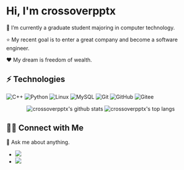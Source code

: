 # Hi, I'm crossoverpptx

🌱 I’m currently a graduate student majoring in computer technology.

⭐️ My recent goal is to enter a great company and become a software engineer.

❤️ My dream is freedom of wealth.

## ⚡ Technologies
![C++](https://img.shields.io/badge/-C++-00599C?style=flat-square&logo=c)
![Python](https://img.shields.io/badge/-Python-E34F26?style=flat-square&logo=Python)
![Linux](https://img.shields.io/badge/-Linux-blue?style=flat-square&logo=Linux)
![MySQL](https://img.shields.io/badge/-MySQL-E10098?style=flat-square&logo=mysql)
![Git](https://img.shields.io/badge/-Git-005571?style=flat-square&logo=git)
![GitHub](https://img.shields.io/badge/-GitHub-181717?style=flat-square&logo=github)
![Gitee](https://img.shields.io/badge/-Gitee-FCA159?style=flat-square&logo=gitee)

<p align='center'>
  <img align="center" src="https://github-readme-stats.vercel.app/api?username=crossoverpptx&bg_color=071A2C&icon_color=4194FD&show_icons=true&count_private=true&theme=tokyonight&line_height=27&text_color=FFFFFF" alt="crossoverpptx's github stats"/>

  <img align="center" src="https://github-readme-stats.vercel.app/api/top-langs/?username=crossoverpptx&bg_color=071A2C&text_color=FFFFFF" alt="crossoverpptx's top langs"/>
</p>

## 🤝🏻 Connect with Me

💬 Ask me about anything.  

- <a href="mailto:bucaitongxue111@gmail.com"><img src="https://img.shields.io/badge/Gmail-Click-red"/></a> 
- <a href = "https://blog.csdn.net/crossoverpptx"><img src="https://img.shields.io/badge/CSDN-Click-green"/></a>

